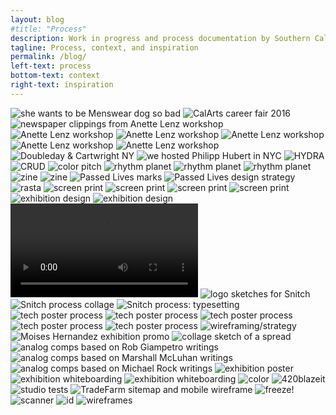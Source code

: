 ```yaml
---
layout: blog
#title: "Process"
description: Work in progress and process documentation by Southern California based graphic and multimedia designer Stedman Halliday
tagline: Process, context, and inspiration
permalink: /blog/
left-text: process
bottom-text: context
right-text: inspiration
---
```

<!-- <img class="grid-item col" src="{{ site.data.global_assets.placeholder }}" data-original="images/_" alt="_"> -->
<img class="grid-item" src="{{ site.data.global_assets.placeholder }}" data-original="images/jada.png" alt="she wants to be Menswear dog so bad">
<img class="grid-item" src="{{ site.data.global_assets.placeholder }}" data-original="images/jobfair.jpg" alt="CalArts career fair 2016">
<img class="grid-item col" src="{{ site.data.global_assets.placeholder }}" data-original="images/cutpaste.jpg" alt="newspaper clippings from Anette Lenz workshop">
<img class="grid-item" src="{{ site.data.global_assets.placeholder }}" data-original="images/2016-04-04-lenz_01.png" alt="Anette Lenz workshop">
<img class="grid-item" src="{{ site.data.global_assets.placeholder }}" data-original="images/2016-04-04-lenz_02.png" alt="Anette Lenz workshop">
<img class="grid-item" src="{{ site.data.global_assets.placeholder }}" data-original="images/2016-04-04-lenz_03.gif" alt="Anette Lenz workshop">
<img class="grid-item" src="{{ site.data.global_assets.placeholder }}" data-original="images/anette-lenz-posters.jpg" alt="Anette Lenz workshop">
<img class="grid-item" src="{{ site.data.global_assets.placeholder }}" data-original="images/lenz-wall.jpg" alt="Anette Lenz workshop">
<img class="grid-item" src="{{ site.data.global_assets.placeholder }}" data-original="images/nyc-doubleday.jpg" alt="Doubleday & Cartwright NY">
<img class="grid-item col2" src="{{ site.data.global_assets.placeholder }}" data-original="images/hfischer.jpg" alt="we hosted Philipp Hubert in NYC">
<img class="grid-item" src="{{ site.data.global_assets.placeholder }}" data-original="images/hyd0404.png" alt="HYDRA">
<img class="grid-item" src="{{ site.data.global_assets.placeholder }}" data-original="images/fella.gif" alt="CRUD">
<img class="grid-item col2" src="{{ site.data.global_assets.placeholder }}" data-original="images/acc.gif" alt="color pitch">
<img class="grid-item" src="{{ site.data.global_assets.placeholder }}" data-original="images/gs-1.png" alt="rhythm planet">
<img class="grid-item" src="{{ site.data.global_assets.placeholder }}" data-original="images/gs-2.png" alt="rhythm planet">
<img class="grid-item" src="{{ site.data.global_assets.placeholder }}" data-original="images/gs-3.png" alt="rhythm planet">
<img class="grid-item" src="{{ site.data.global_assets.placeholder }}" data-original="images/0111-rmn-2.jpg" alt="zine">
<img class="grid-item" src="{{ site.data.global_assets.placeholder }}" data-original="images/0111-rmn-1.jpg" alt="zine">
<img class="grid-item col" src="{{ site.data.global_assets.placeholder }}" data-original="images/passed-lives.png" alt="Passed Lives marks">
<img class="grid-item col" src="{{ site.data.global_assets.placeholder }}" data-original="images/passed-lives-ds.png" alt="Passed Lives design strategy">
<img class="grid-item col" src="{{ site.data.global_assets.placeholder }}" data-original="images/rasta.jpg" alt="rasta">
<img class="grid-item" src="{{ site.data.global_assets.placeholder }}" data-original="images/cab-rack.jpg" alt="screen print">
<img class="grid-item col2" src="{{ site.data.global_assets.placeholder }}" data-original="images/cab-dancers.jpg" alt="screen print">
<img class="grid-item" src="{{ site.data.global_assets.placeholder }}" data-original="images/gaines.jpg" alt="screen print">
<img class="grid-item" src="{{ site.data.global_assets.placeholder }}" data-original="images/gaines-2.jpg" alt="screen print">
<img class="grid-item col2" src="{{ site.data.global_assets.placeholder }}" data-original="images/rtw-1.png" alt="exhibition design">
<img class="grid-item col2" src="{{ site.data.global_assets.placeholder }}" data-original="images/rtw-2.png" alt="exhibition design">
<video class="grid-item col2" src="images/rtw.mov" autoplay loop></video>
<img class="grid-item col" src="{{ site.data.global_assets.placeholder }}" data-original="images/snitch-sketches.jpg" alt="logo sketches for Snitch">
<img class="grid-item col2" src="{{ site.data.global_assets.placeholder }}" data-original="images/snitch-process.png" alt="Snitch process collage">
<img class="grid-item col2" src="{{ site.data.global_assets.placeholder }}" data-original="images/neuromancer.png" alt="Snitch process: typesetting">
<img class="grid-item col" src="{{ site.data.global_assets.placeholder }}" data-original="images/offset-1.png" alt="tech poster process">
<img class="grid-item col" src="{{ site.data.global_assets.placeholder }}" data-original="images/offset-2.png" alt="tech poster process">
<img class="grid-item col" src="{{ site.data.global_assets.placeholder }}" data-original="images/offset-3.png" alt="tech poster process">
<img class="grid-item col" src="{{ site.data.global_assets.placeholder }}" data-original="images/offset-4.png" alt="tech poster process">
<img class="grid-item col2" src="{{ site.data.global_assets.placeholder }}" data-original="images/offset-sketches.png" alt="tech poster process">
<img class="grid-item col2" src="{{ site.data.global_assets.placeholder }}" data-original="images/kad-wf.gif" alt="wireframing/strategy">
<img class="grid-item col" src="{{ site.data.global_assets.placeholder }}" data-original="images/fear.jpg" alt="Moises Hernandez exhibition promo">
<img class="grid-item col" src="{{ site.data.global_assets.placeholder }}" data-original="images/content-scan.png" alt="collage sketch of a spread">
<img class="grid-item col" src="{{ site.data.global_assets.placeholder }}" data-original="images/giampetro.gif" alt="analog comps based on Rob Giampetro writings">
<img class="grid-item col" src="{{ site.data.global_assets.placeholder }}" data-original="images/mcluhan.gif" alt="analog comps based on Marshall McLuhan writings">
<img class="grid-item col" src="{{ site.data.global_assets.placeholder }}" data-original="images/rock.gif" alt="analog comps based on Michael Rock writings">
<img class="grid-item col" src="{{ site.data.global_assets.placeholder }}" data-original="images/nu-poster.png" alt="exhibition poster">
<img class="grid-item col2" src="{{ site.data.global_assets.placeholder }}" data-original="images/nu-sculpt.png" alt="exhibition whiteboarding">
<img class="grid-item col" src="{{ site.data.global_assets.placeholder }}" data-original="images/nu-floor.png" alt="exhibition whiteboarding">
<img class="grid-item col" src="{{ site.data.global_assets.placeholder }}" data-original="images/kaimamiru.jpg" alt="color">
<img class="grid-item col" src="{{ site.data.global_assets.placeholder }}" data-original="images/clef-j.jpg" alt="420blazeit">
<img class="grid-item col" src="{{ site.data.global_assets.placeholder }}" data-original="images/studio-sphere.gif" alt="studio tests">
<img class="grid-item col2" src="{{ site.data.global_assets.placeholder }}" data-original="images/tradefarm-sitemap.png" alt="TradeFarm sitemap and mobile wireframe">
<img class="grid-item col" src="{{ site.data.global_assets.placeholder }}" data-original="images/revolver.jpg" alt="freeze!">
<img class="grid-item col" src="{{ site.data.global_assets.placeholder }}" data-original="images/scans.gif" alt="scanner">
<img class="grid-item col" src="{{ site.data.global_assets.placeholder }}" data-original="images/id.jpg" alt="id">
<img class="grid-item col" src="{{ site.data.global_assets.placeholder }}" data-original="images/bse-sketches.jpg" alt="wireframes">
